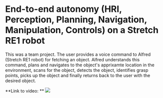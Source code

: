 # End-to-end autonomy (HRI, Perception, Planning, Navigation, Manipulation, Controls) on a Stretch RE1 robot

This was a team project. The user provides a voice command to Alfred (Stretch RE1 robot) for fetching an object. Alfred understands this command, plans and navigates to the object's apprixamte location in the environment, scans for the object, detects the object, identifies grasp points, picks up the object and finally returns back to the user with the desired object. 

**Link to video: **
<img src ="https://www.youtube.com/watch?v=Km9_RogBT0A" />

